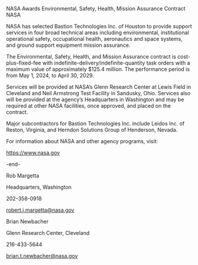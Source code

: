 NASA Awards Environmental, Safety, Health, Mission Assurance Contract 
 NASA

NASA has selected Bastion Technologies Inc. of Houston to provide support services in four broad technical areas including environmental, institutional operational safety, occupational health, aeronautics and space systems, and ground support equipment mission assurance.

The Environmental, Safety, Health, and Mission Assurance contract is cost-plus-fixed-fee with indefinite-delivery/indefinite-quantity task orders with a maximum value of approximately $125.4 million. The performance period is from May 1, 2024, to April 30, 2029.

Services will be provided at NASA’s Glenn Research Center at Lewis Field in Cleveland and Neil Armstrong Test Facility in Sandusky, Ohio. Services also will be provided at the agency’s Headquarters in Washington and may be required at other NASA facilities, once approved, and placed on the contract.

Major subcontractors for Bastion Technologies Inc. include Leidos Inc. of Reston, Virginia, and Herndon Solutions Group of Henderson, Nevada.

For information about NASA and other agency programs, visit:

https://www.nasa.gov

-end-

Rob Margetta

Headquarters, Washington

202-358-0918

robert.j.margetta@nasa.gov

Brian Newbacher

Glenn Research Center, Cleveland

216-433-5644

brian.t.newbacher@nasa.gov